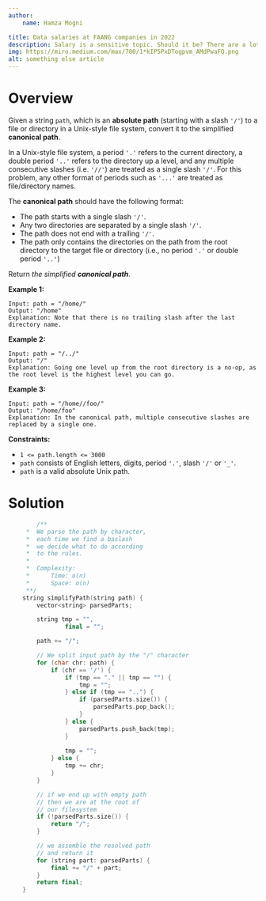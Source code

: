 ```yaml
---
author:
    name: Hamza Mogni

title: Data salaries at FAANG companies in 2022
description: Salary is a sensitive topic. Should it be? There are a lot of good reasons why salaries should be transparent. It helps candidates to not waste time on opportunities that pay less than they want. It shines light on pay gaps
img: https://miro.medium.com/max/700/1*kIP5PxDTogpvm_AMdPwaFQ.png
alt: something else article
---
```


# Overview

Given a string `path`, which is an **absolute path** (starting with a slash `'/'`) to a file or directory in a Unix-style file system, convert it to the simplified **canonical path**.

In a Unix-style file system, a period `'.'` refers to the current directory, a double period `'..'` refers to the directory up a level, and any multiple consecutive slashes (i.e. `'//'`) are treated as a single slash `'/'`. For this problem, any other format of periods such as `'...'` are treated as file/directory names.

The **canonical path** should have the following format:

- The path starts with a single slash `'/'`.
- Any two directories are separated by a single slash `'/'`.
- The path does not end with a trailing `'/'`.
- The path only contains the directories on the path from the root directory to the target file or directory (i.e., no period `'.'` or double period `'..'`)

Return *the simplified **canonical path***.

**Example 1:**

```
Input: path = "/home/"
Output: "/home"
Explanation: Note that there is no trailing slash after the last directory name.

```

**Example 2:**

```
Input: path = "/../"
Output: "/"
Explanation: Going one level up from the root directory is a no-op, as the root level is the highest level you can go.

```

**Example 3:**

```
Input: path = "/home//foo/"
Output: "/home/foo"
Explanation: In the canonical path, multiple consecutive slashes are replaced by a single one.

```

**Constraints:**

- `1 <= path.length <= 3000`
- `path` consists of English letters, digits, period `'.'`, slash `'/'` or `'_'`.
- `path` is a valid absolute Unix path.

# Solution

```cpp
		/**
     *  We parse the path by character, 
     *  each time we find a baslash
     *  we decide what to do according
     *  to the rules.
     * 
     *  Complexity:
     *      Time: o(n)
     *      Space: o(n)
     **/
    string simplifyPath(string path) {
        vector<string> parsedParts;

        string tmp = "",
                final = "";

        path += "/";

        // We split input path by the "/" character
        for (char chr: path) {
            if (chr == '/') {
                if (tmp == "." || tmp == "") {
                    tmp = "";
                } else if (tmp == "..") {
                    if (parsedParts.size()) {
                        parsedParts.pop_back();
                    }
                } else {
                    parsedParts.push_back(tmp);
                }
                
                tmp = "";
            } else {
                tmp += chr;
            }
        }

        // if we end up with empty path
        // then we are at the root of
        // our filesystem
        if (!parsedParts.size()) {
            return "/";
        }

        // we assemble the resolved path
        // and return it
        for (string part: parsedParts) {
            final += "/" + part;
        }
        return final;
    }
```
